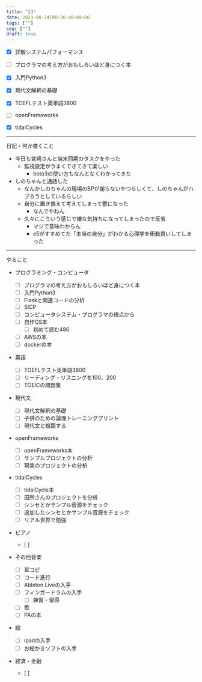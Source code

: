 ```yaml
---
title: "23"
date: 2023-08-24T00:36:48+09:00
tags: [""]
seq: [""]
draft: true
---
```


- [x] 詳解システムパフォーマンス
- [ ] プログラマの考え方がおもしろいほど身につく本
- [x] 入門Python3
- [x] 現代文解釈の基礎
- [x] TOEFLテスト英単語3800
- [ ] openFrameworks
- [x] tidalCycles


---------------------------------------------
日記・何か書くこと
- 今日も宮崎さんと端末同期のタスクをやった
  - 監視設定がうまくできてきて楽しい
    - boto3の使い方もなんとなくわかってきた
- しのちゃんと通話した
  - なんかしのちゃんの現場のBPが謝らないやつらしくて、しのちゃんがハブろうとしているらしい
  - 自分に置き換えて考えてしまって鬱になった
    - なんでやねん
  - 久々にこういう感じで嫌な気持ちになってしまったので反省
    - マジで意味わからん
    - e5がすすめてた「本当の自分」がわかる心理学を衝動買いしてしまった










----------------------------------------------
やること

- プログラミング・コンピュータ
  - [ ] プログラマの考え方がおもしろいほど身につく本
  - [ ] 入門Python3
  - [ ] Flaskと関連コードの分析
  - [ ] SICP
  - [ ] コンピュータシステム・プログラマの視点から
  - [ ] 自作OS本
    - [ ] 初めて読む486
  - [ ] AWSの本
  - [ ] dockerの本

- 英語
  - [ ] TOEFLテスト英単語3800
  - [ ] リーディング・リスニングを100、200
  - [ ] TOEICの問題集

- 現代文
  - [ ] 現代文解釈の基礎
  - [ ] 子供のための論理トレーニングプリント
  - [ ] 現代文と格闘する

- openFrameworks
  - [ ] openFrameworks本
  - [ ] サンプルプロジェクトの分析
  - [ ] 現実のプロジェクトの分析
  
- tidalCycles
  - [ ] tidalCycle本
  - [ ] 田所さんのプロジェクトを分析
  - [ ] シンセとかサンプル音源をチェック
  - [ ] 追加したシンセとかサンプル音源をチェック
  - [ ] リアル世界で勉強

- ピアノ
  - [ ]

- その他音楽
  - [ ] 耳コピ
  - [ ] コード進行
  - [ ] Ableton Liveの入手
  - [ ] フィンガードラムの入手
    - [ ] 練習・習得
  - [ ] 歌
  - [ ] PAの本

- 絵
  - [ ] ipadの入手
  - [ ] お絵かきソフトの入手
  
- 経済・金融
  - [ ] 